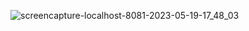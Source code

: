![screencapture-localhost-8081-2023-05-19-17_48_03](https://github.com/RadwaHassan99/VueJS_Labs/assets/63107268/071f1c3f-d03d-4ef5-a143-b4470355473d)

